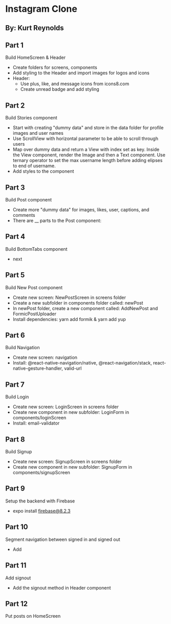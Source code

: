 # Instagram Clone

## By: Kurt Reynolds

## Part 1

Build HomeScreen & Header

- Create folders for screens, components
- Add styling to the Header and import images for logos and icons
- Header:
  - Use plus, like, and message icons from icons8.com
  - Create unread badge and add styling

## Part 2

Build Stories component

- Start with creating "dummy data" and store in the data folder for profile images and user names
- Use ScrollView with horizontal parameter to be able to scroll through users
- Map over dummy data and return a View with index set as key. Inside the View component, render the Image and then a Text component. Use ternary operator to set the max username length before adding elipses to end of username.
- Add styles to the component

## Part 3

Build Post component

- Create more "dummy data" for images, likes, user, captions, and comments
- There are \_\_ parts to the Post component:

## Part 4

Build BottomTabs component

- next

## Part 5

Build New Post component

- Create new screen: NewPostScreen in screens folder
- Create a new subfolder in components folder called: newPost
- In newPost folder, create a new component called: AddNewPost and FormicPostUploader
- Install dependencies: yarn add formik & yarn add yup

## Part 6

Build Navigation

- Create new screen: navigation
- Install: @react-native-navigation/native, @react-navigation/stack, react-native-gesture-handler, valid-url

## Part 7

Build Login

- Create new screen: LoginScreen in screens folder
- Create new component in new subfolder: LoginForm in components/loginScreen
- Install: email-validator

## Part 8

Build Signup

- Create new screen: SignupScreen in screens folder
- Create new component in new subfolder: SignupForm in components/signupScreen

## Part 9

Setup the backend with Firebase

- expo install firebase@8.2.3

## Part 10

Segment navigation between signed in and signed out

- Add

## Part 11

Add signout

- Add the signout method in Header component

## Part 12

Put posts on HomeScreen
